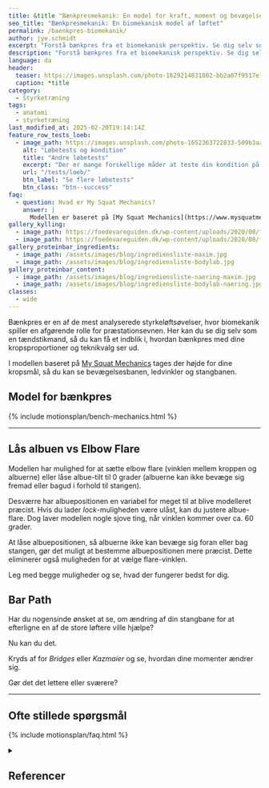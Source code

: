 ```yaml
---
title: &title "Bænkpresmekanik: En model for kraft, moment og bevægelse"
seo_title: "Bænkpresmekanik: En biomekanisk model af løftet"
permalink: /baenkpres-biomekanik/
author: jye.schmidt
excerpt: "Forstå bænkpres fra et biomekanisk perspektiv. Se dig selv som en tændstikmand og få indsigt i, hvordan teknik og antropometri påvirker løftet."
description: "Forstå bænkpres fra et biomekanisk perspektiv. Se dig selv som en tændstikmand og få indsigt i, hvordan teknik og antropometri påvirker løftet."
language: da
header:
  teaser: https://images.unsplash.com/photo-1629214831802-bb2a07f9517e?q=80&w=400&h=300&auto=format&fit=crop&ixlib=rb-4.0.3&ixid=M3wxMjA3fDB8MHxwaG90by1wYWdlfHx8fGVufDB8fHx8fA%3D%3D
  caption: *title
category:
  - Styrketræning
tags:
  - anatomi
  - styrketræning
last_modified_at: 2025-02-20T19:14:14Z
feature_row_tests_loeb:
  - image_path: https://images.unsplash.com/photo-1652363722833-509b3aac287b?q=60&w=400&h=300&auto=format&fit=crop&ixlib=rb-4.0.3&ixid=M3wxMjA3fDB8MHxwaG90by1wYWdlfHx8fGVufDB8fHx8fA%3D%3D
    alt: "Løbetests og kondition"
    title: "Andre løbetests"
    excerpt: "Der er mange forskellige måder at teste din kondition på. Vi har samlet en lang række forskellige løbetests, hvor du også kan estimere dit kondital."
    url: "/tests/loeb/"
    btn_label: "Se flere løbetests"
    btn_class: "btn--success"
faq:
  - question: Hvad er My Squat Mechanics?
    answer: |
      Modellen er baseret på [My Squat Mechanics](https://www.mysquatmechanics.com/bench/) og bliver brugt her efter aftale med den oprindelige forfatter.
gallery_kylling:
  - image_path: https://foedevareguiden.dk/wp-content/uploads/2020/08/fullsizeoutput_63e-768x1024.jpeg
  - image_path: https://foedevareguiden.dk/wp-content/uploads/2020/08/fullsizeoutput_648-768x1024.jpeg
gallery_proteinbar_ingredients:
  - image_path: /assets/images/blog/ingrediensliste-maxim.jpg
  - image_path: /assets/images/blog/ingrediensliste-bodylab.jpg
gallery_proteinbar_content:
  - image_path: /assets/images/blog/ingrediensliste-naering-maxim.jpg
  - image_path: /assets/images/blog/ingrediensliste-bodylab-naering.jpg
classes:
  - wide
---
```


Bænkpres er en af de mest analyserede styrkeløftsøvelser, hvor biomekanik spiller en afgørende rolle for præstationsevnen. Her kan du se dig selv som en tændstikmand, så du kan få et indblik i, hvordan bænkpres med dine kropsproportioner og teknikvalg ser ud. 

I modellen baseret på [My Squat Mechanics](https://www.mysquatmechanics.com/bench/) tages der højde for dine kropsmål, så du kan se bevægelsesbanen, ledvinkler og stangbanen.

## Model for bænkpres

{% include motionsplan/bench-mechanics.html %}

***

## Lås albuen vs Elbow Flare

Modellen har mulighed for at sætte elbow flare (vinklen mellem kroppen og albuerne) eller låse albue-tilt til 0 grader (albuerne kan ikke bevæge sig fremad eller bagud i forhold til stangen).

Desværre har albuepositionen en variabel for meget til at blive modelleret præcist. Hvis du lader <i>lock</i>-muligheden være ulåst, kan du justere albue-flare. Dog laver modellen nogle sjove ting, når vinklen kommer over ca. 60 grader.

At låse albuepositionen, så albuerne ikke kan bevæge sig foran eller bag stangen, gør det muligt at bestemme albuepositionen mere præcist. Dette eliminerer også muligheden for at vælge flare-vinklen.

Leg med begge muligheder og se, hvad der fungerer bedst for dig.

## Bar Path

Har du nogensinde ønsket at se, om ændring af din stangbane for at efterligne en af de store løftere ville hjælpe?

Nu kan du det. 

Kryds af for <i>Bridges</i> eller <i>Kazmaier</i> og se, hvordan dine momenter ændrer sig.

Gør det det lettere eller sværere?

***

## Ofte stillede spørgsmål

{% include motionsplan/faq.html %}

<details markdown="1" class="references">
  <summary><h2 id="references">Referencer</h2></summary>

- [How to Bench: The Definitive Guide](http://strengtheory.com/how-to-bench/) by Greg Nuckols 04/19/2016
- [4 Bench Press Lies](https://www.t-nation.com/training/4-bench-press-lies/) by Tony Bonvechio 08/27/2014
- [A biomechanical anlysis of the bench press](https://etda.libraries.psu.edu/catalog/8894) by Duffey, Michael J 08/21/2008

</details>